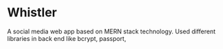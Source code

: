 # Whistler

A social media web app based on MERN stack technology.
Used different libraries in back end like bcrypt, passport, 


